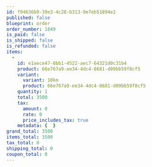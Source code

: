 ```yaml
---
id: f94636b0-39e3-4c28-b313-9e7eb51894e2
published: false
blueprint: order
order_number: 1849
is_paid: false
is_shipped: false
is_refunded: false
items:
  -
    id: e1aece47-8bb1-4522-aec7-64321d0c31b4
    product: 66e767a9-ee34-4dc4-8681-d09bb59f0cf5
    variant:
      variant: 10km
      product: 66e767a9-ee34-4dc4-8681-d09bb59f0cf5
    quantity: 1
    total: 3500
    tax:
      amount: 0
      rate: 0
      price_includes_tax: true
    metadata: {  }
grand_total: 3500
items_total: 3500
tax_total: 0
shipping_total: 0
coupon_total: 0
---
```

